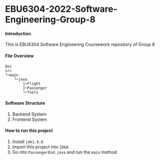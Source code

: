 # EBU6304-2022-Software-Engineering-Group-8

#### Introduction
This is EBU6304 Software Engineering Coursework repository of Group 8

#### File Overview
```
Doc
src
└─main
    └─java
        ├─Flight
        ├─Passenger
        └─Tools
```

#### Software Structure
1. Backend System
2. Frontend System

#### How to run this project

1. Install `jdk1.8.0`
2. Import this project into `IDEA`
3. Go into `PassengerEnd.java` and run the `main` method
